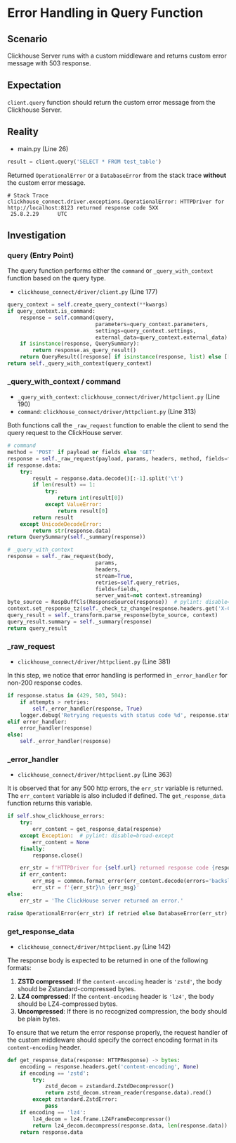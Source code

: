 # Error Handling in Query Function

## Scenario
Clickhouse Server runs with a custom middleware and returns custom error message with 503 response.

## Expectation
`client.query` function should return the custom error message from the Clickhouse Server.

## Reality
- main.py (Line 26)

```python
result = client.query('SELECT * FROM test_table')
```

Returned `OperationalError` or a `DatabaseError` from the stack trace **without** the custom error message.

```
# Stack Trace
clickhouse_connect.driver.exceptions.OperationalError: HTTPDriver for http://localhost:8123 returned response code 5XX
 25.8.2.29      UTC
```

## Investigation

### query (Entry Point)
The query function performs either the `command` or `_query_with_context` function based on the query type.

- `clickhouse_connect/driver/client.py` (Line 177)

```python
query_context = self.create_query_context(**kwargs)
if query_context.is_command:
    response = self.command(query,
                            parameters=query_context.parameters,
                            settings=query_context.settings,
                            external_data=query_context.external_data)
    if isinstance(response, QuerySummary):
        return response.as_query_result()
    return QueryResult([response] if isinstance(response, list) else [[response]])
return self._query_with_context(query_context)
```

### _query_with_context / command
- `_query_with_context`: `clickhouse_connect/driver/httpclient.py` (Line 190)
- `command`: `clickhouse_connect/driver/httpclient.py` (Line 313)

Both functions call the `_raw_request` function to enable the client to send the query request to the ClickHouse server.

```python
# command
method = 'POST' if payload or fields else 'GET'
response = self._raw_request(payload, params, headers, method, fields=fields)
if response.data:
    try:
        result = response.data.decode()[:-1].split('\t')
        if len(result) == 1:
            try:
                return int(result[0])
            except ValueError:
                return result[0]
        return result
    except UnicodeDecodeError:
        return str(response.data)
return QuerySummary(self._summary(response))
```

```python
# _query_with_context
response = self._raw_request(body,
                            params,
                            headers,
                            stream=True,
                            retries=self.query_retries,
                            fields=fields,
                            server_wait=not context.streaming)
byte_source = RespBuffCls(ResponseSource(response))  # pylint: disable=not-callable
context.set_response_tz(self._check_tz_change(response.headers.get('X-ClickHouse-Timezone')))
query_result = self._transform.parse_response(byte_source, context)
query_result.summary = self._summary(response)
return query_result
```

### _raw_request
- `clickhouse_connect/driver/httpclient.py` (Line 381)

In this step, we notice that error handling is performed in `_error_handler` for non-200 response codes.

```python
if response.status in (429, 503, 504):
    if attempts > retries:
        self._error_handler(response, True)
    logger.debug('Retrying requests with status code %d', response.status)
elif error_handler:
    error_handler(response)
else:
    self._error_handler(response)
```

### _error_handler
- `clickhouse_connect/driver/httpclient.py` (Line 363)

It is observed that for any 500 http errors, the `err_str` variable is returned.
The `err_content` variable is also included if defined. The `get_response_data` function returns this variable.

```python
if self.show_clickhouse_errors:
    try:
        err_content = get_response_data(response)
    except Exception:  # pylint: disable=broad-except
        err_content = None
    finally:
        response.close()

    err_str = f'HTTPDriver for {self.url} returned response code {response.status})'
    if err_content:
        err_msg = common.format_error(err_content.decode(errors='backslashreplace'))
        err_str = f'{err_str}\n {err_msg}'
else:
    err_str = 'The ClickHouse server returned an error.'

raise OperationalError(err_str) if retried else DatabaseError(err_str) from None
```

### get_response_data
- `clickhouse_connect/driver/httpclient.py` (Line 142)

The response body is expected to be returned in one of the following formats:

1. **ZSTD compressed**: If the `content-encoding` header is `'zstd'`, the body should be Zstandard-compressed bytes.
2. **LZ4 compressed**: If the `content-encoding` header is `'lz4'`, the body should be LZ4-compressed bytes.
3. **Uncompressed**: If there is no recognized compression, the body should be plain bytes.

To ensure that we return the error response properly, the request handler of the custom middleware should specify the correct encoding format in its `content-encoding` header.

```python
def get_response_data(response: HTTPResponse) -> bytes:
    encoding = response.headers.get('content-encoding', None)
    if encoding == 'zstd':
        try:
            zstd_decom = zstandard.ZstdDecompressor()
            return zstd_decom.stream_reader(response.data).read()
        except zstandard.ZstdError:
            pass
    if encoding == 'lz4':
        lz4_decom = lz4.frame.LZ4FrameDecompressor()
        return lz4_decom.decompress(response.data, len(response.data))
    return response.data
```

